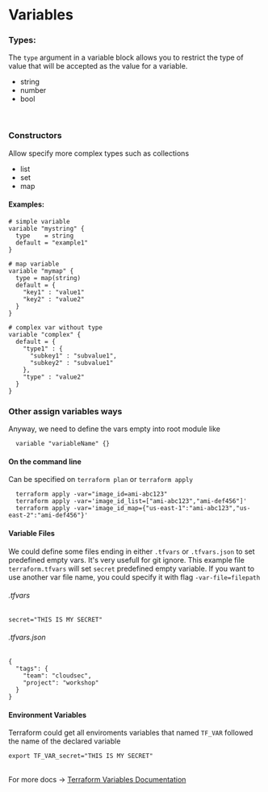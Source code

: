 # Variables
### Types:
The `type` argument in a variable block allows you to restrict the type of value that will be accepted as the value for a variable.
* string
* number
* bool

<br>

### Constructors
Allow specify more complex types such as collections

* list
* set
* map


#### Examples:
```
# simple variable
variable "mystring" {
  type    = string
  default = "example1"
}

# map variable
variable "mymap" {
  type = map(string)
  default = {
    "key1" : "value1"
    "key2" : "value2"
  }
}

# complex var without type
variable "complex" {
  default = {
    "type1" : {
      "subkey1" : "subvalue1",
      "subkey2" : "subvalue1"
    },
    "type" : "value2"
  }
}
``` 

### Other assign variables ways
Anyway, we need to define the vars empty into root module like
```
  variable "variableName" {}
```
#### On the command line
Can be specified on `terraform plan` or `terraform apply`
```
  terraform apply -var="image_id=ami-abc123"
  terraform apply -var='image_id_list=["ami-abc123","ami-def456"]'
  terraform apply -var='image_id_map={"us-east-1":"ami-abc123","us-east-2":"ami-def456"}'
```

#### Variable Files
We could define some files ending in either `.tfvars` or `.tfvars.json` to set predefined empty vars. It's very usefull for git ignore.
This example file `terraform.tfvars` will set `secret` predefined empty variable. If you want to use another var file name, you could specify it with flag `-var-file=filepath` 

###### .tfvars
```
secret="THIS IS MY SECRET"
```

###### .tfvars.json
```
{
  "tags": {
    "team": "cloudsec",
    "project": "workshop"
  }
}
```

#### Environment Variables
Terraform could get all enviroments variables that named `TF_VAR` followed the name of the declared variable
```
export TF_VAR_secret="THIS IS MY SECRET"
```

<br>
For more docs ->
<a href="https://www.terraform.io/docs/configuration/variables.html">Terraform Variables Documentation</a>
